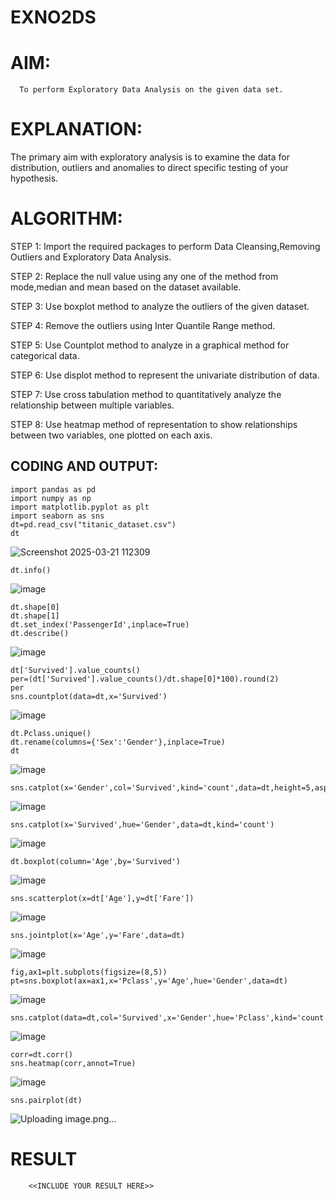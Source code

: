 # EXNO2DS
# AIM:
      To perform Exploratory Data Analysis on the given data set.
      
# EXPLANATION:
  The primary aim with exploratory analysis is to examine the data for distribution, outliers and anomalies to direct specific testing of your hypothesis.
  
# ALGORITHM:
STEP 1: Import the required packages to perform Data Cleansing,Removing Outliers and Exploratory Data Analysis.

STEP 2: Replace the null value using any one of the method from mode,median and mean based on the dataset available.

STEP 3: Use boxplot method to analyze the outliers of the given dataset.

STEP 4: Remove the outliers using Inter Quantile Range method.

STEP 5: Use Countplot method to analyze in a graphical method for categorical data.

STEP 6: Use displot method to represent the univariate distribution of data.

STEP 7: Use cross tabulation method to quantitatively analyze the relationship between multiple variables.

STEP 8: Use heatmap method of representation to show relationships between two variables, one plotted on each axis.

## CODING AND OUTPUT:
```
import pandas as pd
import numpy as np
import matplotlib.pyplot as plt
import seaborn as sns
dt=pd.read_csv("titanic_dataset.csv")
dt
```
![Screenshot 2025-03-21 112309](https://github.com/user-attachments/assets/3344eecc-ab86-415e-b21e-cd89f39ac2f4)

```
dt.info()
```
![image](https://github.com/user-attachments/assets/42b422d0-f50d-4e00-96ce-cddd05305ddb)
```
dt.shape[0]
dt.shape[1]
dt.set_index('PassengerId',inplace=True)
dt.describe()
```
![image](https://github.com/user-attachments/assets/ccefc172-4dd2-41f8-ac14-16d17efa79b2)

```
dt['Survived'].value_counts()
per=(dt['Survived'].value_counts()/dt.shape[0]*100).round(2)
per
sns.countplot(data=dt,x='Survived')
```
![image](https://github.com/user-attachments/assets/1a3fae5a-5687-46f1-87ab-ba5dacffc01a)
```
dt.Pclass.unique()
dt.rename(columns={'Sex':'Gender'},inplace=True)
dt
```
![image](https://github.com/user-attachments/assets/ece08fc7-1557-4c40-b68c-efe1d6db90c6)
```
sns.catplot(x='Gender',col='Survived',kind='count',data=dt,height=5,aspect=.7)
```
![image](https://github.com/user-attachments/assets/2f9f1092-272b-4f85-951d-5164128bc903)
```
sns.catplot(x='Survived',hue='Gender',data=dt,kind='count')
```
![image](https://github.com/user-attachments/assets/3dd4a125-41f0-4149-b249-3ef30e7baffd)
```
dt.boxplot(column='Age',by='Survived')
```
![image](https://github.com/user-attachments/assets/40ed1bf4-8bbd-4cf4-84f4-a47137306121)
```
sns.scatterplot(x=dt['Age'],y=dt['Fare'])
```

![image](https://github.com/user-attachments/assets/b9b0cac3-c9f0-407c-ab5f-65ceb6eaec21)
```
sns.jointplot(x='Age',y='Fare',data=dt)
```
![image](https://github.com/user-attachments/assets/b1360b09-4bf3-4b40-bb85-03e401ff54bd)

```
fig,ax1=plt.subplots(figsize=(8,5))
pt=sns.boxplot(ax=ax1,x='Pclass',y='Age',hue='Gender',data=dt)

```
![image](https://github.com/user-attachments/assets/5f657791-2f7e-4892-b5be-c102ea073b96)

```
sns.catplot(data=dt,col='Survived',x='Gender',hue='Pclass',kind='count')
```
![image](https://github.com/user-attachments/assets/46ed48ad-33f1-4527-b8e9-230f33dd5e8f)

```
corr=dt.corr()
sns.heatmap(corr,annot=True)
```
![image](https://github.com/user-attachments/assets/b9afc9cc-2251-47e1-a386-ce3837b3e768)

```
sns.pairplot(dt)
```
![Uploading image.png…]()











# RESULT
        <<INCLUDE YOUR RESULT HERE>>
